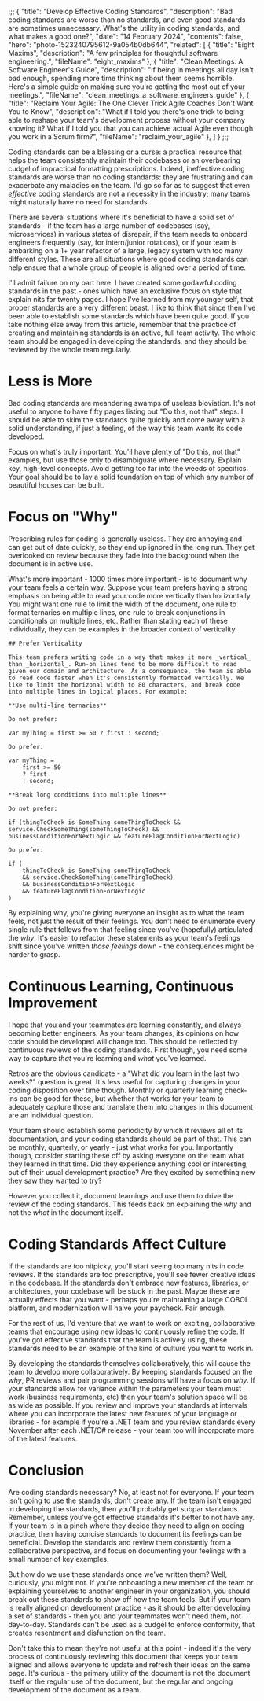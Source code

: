 ;;;
{
	"title": "Develop Effective Coding Standards",
	"description": "Bad coding standards are worse than no standards, and even good standards are sometimes unnecessary. What's the utility in coding standards, and what makes a good one?",
	"date": "14 February 2024",
	"contents": false,
	"hero": "photo-1523240795612-9a054b0db644",
    "related": [
		{ "title": "Eight Maxims", "description": "A few principles for thoughtful software engineering.", "fileName": "eight_maxims" },
		{ "title": "Clean Meetings: A Software Engineer's Guide", "description": "If being in meetings all day isn't bad enough, spending more time thinking about them seems horrible. Here's a simple guide on making sure you're getting the most out of your meetings.", "fileName": "clean_meetings_a_software_engineers_guide" },
		{ "title": "Reclaim Your Agile: The One Clever Trick Agile Coaches Don't Want You to Know", "description": "What if I told you there's one trick to being able to reshape your team's development process without your company knowing it? What if I told you that you can achieve actual Agile even though you work in a Scrum firm?", "fileName": "reclaim_your_agile" },
    ]
}
;;;

Coding standards can be a blessing or a curse: a practical resource that helps the team consistently maintain their codebases or an overbearing cudgel of impractical formatting prescriptions. Indeed, ineffective coding standards are worse than no coding standards: they are frustrating and can exacerbate any maladies on the team. I'd go so far as to suggest that even _effective_ coding standards are not a necessity in the industry; many teams might naturally have no need for standards.

There are several situations where it's beneficial to have a solid set of standards - if the team has a large number of codebases (say, microservices) in various states of disrepair, if the team needs to onboard engineers frequently (say, for intern/junior rotations), or if your team is embarking on a 1+ year refactor of a large, legacy system with too many different styles. These are all situations where good coding standards can help ensure that a whole group of people is aligned over a period of time.

I'll admit failure on my part here. I have created some godawful coding standards in the past - ones which have an exclusive focus on style that explain nits for twenty pages. I hope I've learned from my younger self, that proper standards are a very different beast. I like to think that since then I've been able to establish some standards which have been quite good. If you take nothing else away from this article, remember that the practice of creating and maintaining standards is an active, full team activity. The whole team should be engaged in developing the standards, and they should be reviewed by the whole team regularly.

# Less is More

Bad coding standards are meandering swamps of useless bloviation. It's not useful to anyone to have fifty pages listing out "Do this, not that" steps. I should be able to skim the standards quite quickly and come away with a solid understanding, if just a feeling, of the way this team wants its code developed.

Focus on what's truly important. You'll have plenty of "Do this, not that" examples, but use those only to disambiguate where necessary. Explain key, high-level concepts. Avoid getting too far into the weeds of specifics. Your goal should be to lay a solid foundation on top of which any number of beautiful houses can be built.

# Focus on "Why"

Prescribing rules for coding is generally useless. They are annoying and can get out of date quickly, so they end up ignored in the long run. They get overlooked on review because they fade into the background when the document is in active use.

What's more important - 1000 times more important - is to document why your team feels a certain way. Suppose your team prefers having a strong emphasis on being able to read your code more vertically than horizontally. You might want one rule to limit the width of the document, one rule to format ternaries on multiple lines, one rule to break conjunctions in conditionals on multiple lines, etc. Rather than stating each of these individually, they can be examples in the broader context of verticality.

```plaintext
## Prefer Verticality

This team prefers writing code in a way that makes it more _vertical_ than _horizontal_. Run-on lines tend to be more difficult to read given our domain and architecture. As a consequence, the team is able to read code faster when it's consistently formatted vertically. We like to limit the horizonal width to 80 characters, and break code into multiple lines in logical places. For example:

**Use multi-line ternaries**

Do not prefer:

var myThing = first >= 50 ? first : second;

Do prefer:

var myThing = 
    first >= 50
    ? first
    : second;

**Break long conditions into multiple lines**

Do not prefer:

if (thingToCheck is SomeThing someThingToCheck && service.CheckSomeThing(someThingToCheck) && businessConditionForNextLogic && featureFlagConditionForNextLogic)

Do prefer:

if (
    thingToCheck is SomeThing someThingToCheck
    && service.CheckSomeThing(someThingToCheck)
    && businessConditionForNextLogic
    && featureFlagConditionForNextLogic
)
```

By explaining why, you're giving everyone an insight as to what the team feels, not just the result of their feelings. You don't need to enumerate every single rule that follows from that feeling since you've (hopefully) articulated the _why_. It's easier to refactor these statements as your team's feelings shift since you've written _those feelings_ down - the consequences might be harder to grasp.

# Continuous Learning, Continuous Improvement

I hope that you and your teammates are learning constantly, and always becoming better engineers. As your team changes, its opinions on how code should be developed will change too. This should be reflected by continuous reviews of the coding standards. First though, you need some way to capture _that_ you're learning and _what_ you've learned.

Retros are the obvious candidate - a "What did you learn in the last two weeks?" question is great. It's less useful for capturing changes in your coding disposition over time though. Monthly or quarterly learning check-ins can be good for these, but whether that works for your team to adequately capture those and translate them into changes in this document are an individual question.

Your team should establish some periodicity by which it reviews all of its documentation, and your coding standards should be part of that. This can be monthly, quarterly, or yearly - just what works for you. Importantly though, consider starting these off by asking everyone on the team what they learned in that time. Did they experience anything cool or interesting, out of their usual development practice? Are they excited by something new they saw they wanted to try?

However you collect it, document learnings and use them to drive the review of the coding standards. This feeds back on explaining the _why_ and not the _what_ in the document itself.

# Coding Standards Affect Culture

If the standards are too nitpicky, you'll start seeing too many nits in code reviews. If the standards are too prescriptive, you'll see fewer creative ideas in the codebase. If the standards don't embrace new features, libraries, or architectures, your codebase will be stuck in the past. Maybe these are actually effects that you want - perhaps you're maintaining a large COBOL platform, and modernization will halve your paycheck. Fair enough.

For the rest of us, I'd venture that we want to work on exciting, collaborative teams that encourage using new ideas to continuously refine the code. If you've got effective standards that the team is actively using, these standards need to be an example of the kind of culture you want to work in.

By developing the standards themselves collaboratively, this will cause the team to develop more collaboratively. By keeping standards focused on the _why_, PR reviews and pair programming sessions will have a focus on _why_. If your standards allow for variance within the parameters your team must work (business requirements, etc) then your team's solution space will be as wide as possible. If you review and improve your standards at intervals where you can incorporate the latest new features of your language or libraries - for example if you're a .NET team and you review standards every November after each .NET/C# release - your team too will incorporate more of the latest features.

# Conclusion

Are coding standards necessary? No, at least not for everyone. If your team isn't going to use the standards, don't create any. If the team isn't engaged in developing the standards, then you'll probably get subpar standards. Remember, unless you've got effective standards it's better to not have any. If your team is in a pinch where they decide they need to align on coding practice, then having concise standards to document its feelings can be beneficial. Develop the standards and review them constantly from a collaborative perspective, and focus on documenting your feelings with a small number of key examples.

But how do we use these standards once we've written them? Well, curiously, you might not. If you're onboarding a new member of the team or explaining yourselves to another engineer in your organization, you should break out these standards to show off how the team feels. But if your team is really aligned on development practice - as it should be after developing a set of standards - then you and your teammates won't need them, not day-to-day. Standards can't be used as a cudgel to enforce conformity, that creates resentment and disfunction on the team.

Don't take this to mean they're not useful at this point - indeed it's the very process of continuously reviewing this document that keeps your team aligned and allows everyone to update and refresh their ideas on the same page. It's curious - the primary utility of the document is not the document itself or the regular use of the document, but the regular and ongoing development of the document as a team.
